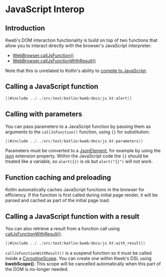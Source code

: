 # JavaScript Interop

<!-- toc -->

## Introduction

Kweb's DOM interaction functionality is build on top of two functions that allow you to interact
directly with the browser's JavaScript interpreter:

* [WebBrowser.callJsFunction()](https://docs.kweb.io/api/kweb-core/kweb/-web-browser/call-js-function.html)
* [WebBrowser.callJsFunctionWithResult()](https://docs.kweb.io/api/kweb-core/kweb/-web-browser/call-js-function-with-result.html)

Note that this is unrelated to Kotlin's ability to [compile to JavaScript](https://kotlinlang.org/docs/js-overview.html).

## Calling a JavaScript function

```kotlin
{{#include ../../src/test/kotlin/kweb/docs/js.kt:alert}}
```

## Calling with parameters

You can pass parameters to a JavaScript function by passing them as arguments to the `callJsFunction()` function,
using `{}` for substitution:

```kotlin
{{#include ../../src/test/kotlin/kweb/docs/js.kt:parameters}}
```

Parameters must be converted to a [JsonElement](https://kotlinlang.org/api/kotlinx.serialization/kotlinx-serialization-json/kotlinx.serialization.json/-json-element/),
for example by using the [json](https://docs.kweb.io/api/kweb-core/kweb.util/json.html) extension property. Within
the JavaScript code the `{}` should be treated like a variable, so `alert({})` is ok but `alert("{}")` will not work.

## Function caching and preloading

Kotlin automatically caches JavaScript functions in the browser for efficiency. If the function is 
first called during initial page render, it will be parsed and cached as part of the initial page load.

## Calling a JavaScript function with a result

You can also retrieve a result from a function call using [callJsFunctionWithResult()](https://docs.kweb.io/api/kweb-core/kweb/-web-browser/call-js-function-with-result.html):

```kotlin
{{#include ../../src/test/kotlin/kweb/docs/js.kt:with_result}}
```

`callJsFunctionWithResult()` is a suspend function so it must be called inside a [CoroutineScope](https://kotlinlang.org/api/kotlinx.coroutines/kotlinx-coroutines-core/kotlinx.coroutines/-coroutine-scope/). 
You can create one within Kweb's DSL using **kwebScope()**. This scope will be cancelled automatically
when this part of the DOM is no-longer needed.
